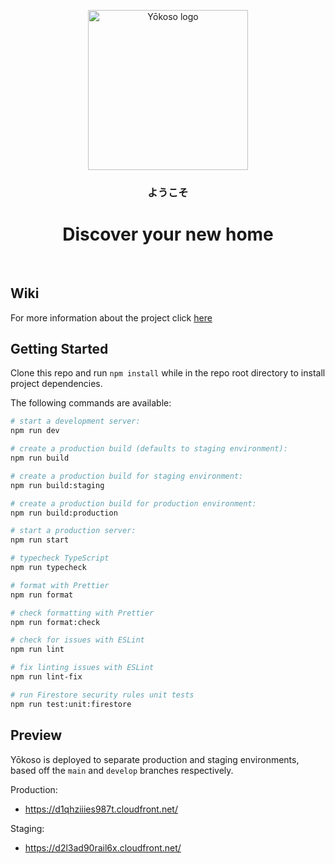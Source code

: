 <p align="center">
  <a href="https://github.com/yokoso-capstone/yokoso">
    <img src="https://user-images.githubusercontent.com/20251243/110607315-120f5800-8159-11eb-9df2-8a074944b681.png?raw=true" alt="Yōkoso logo" width="256" />
  </a>
</p>
<h3 align="center">ようこそ</h3>
<h1 align="center">Discover your new home</h1>

<br>

## Wiki

For more information about the project click [here](https://github.com/yokoso-capstone/yokoso/wiki/Y%C5%8Dkoso-Overview#general)

## Getting Started

Clone this repo and run `npm install` while in the repo root directory to install project dependencies.

The following commands are available:

```bash
# start a development server:
npm run dev

# create a production build (defaults to staging environment):
npm run build

# create a production build for staging environment:
npm run build:staging

# create a production build for production environment:
npm run build:production

# start a production server:
npm run start

# typecheck TypeScript
npm run typecheck

# format with Prettier
npm run format

# check formatting with Prettier
npm run format:check

# check for issues with ESLint
npm run lint

# fix linting issues with ESLint
npm run lint-fix

# run Firestore security rules unit tests
npm run test:unit:firestore
```

## Preview

Yōkoso is deployed to separate production and staging environments, based off the `main` and `develop` branches respectively.

Production:
- https://d1qhziiies987t.cloudfront.net/

Staging:
- https://d2l3ad90rail6x.cloudfront.net/

